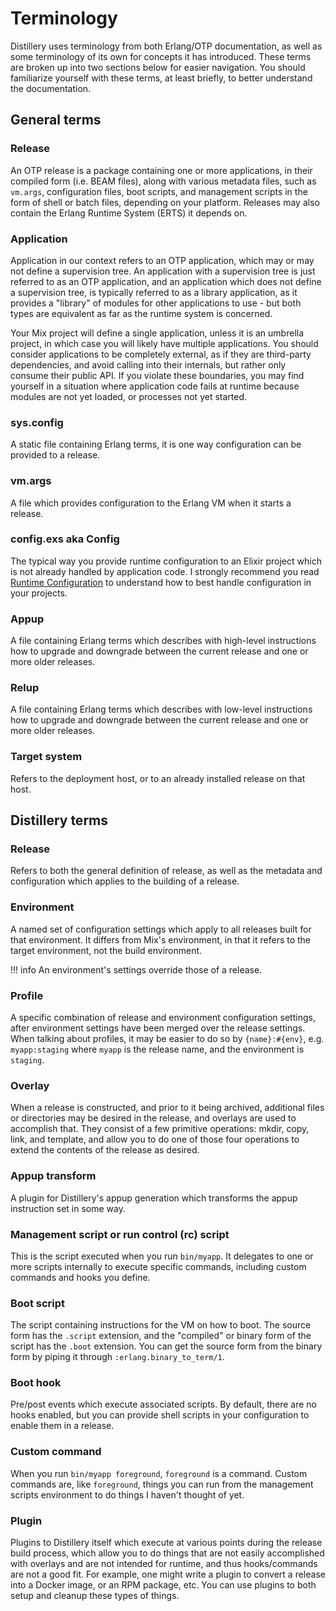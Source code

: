 # Terminology

Distillery uses terminology from both Erlang/OTP documentation, as well as some
terminology of its own for concepts it has introduced. These terms are broken
up into two sections below for easier navigation. You should familiarize
yourself with these terms, at least briefly, to better understand the documentation.

## General terms

### Release

An OTP release is a package containing one or more applications, in their compiled form (i.e. BEAM files),
along with various metadata files, such as `vm.args`, configuration files, boot scripts, and management
scripts in the form of shell or batch files, depending on your platform. Releases may also contain the
Erlang Runtime System (ERTS) it depends on.

### Application

Application in our context refers to an OTP application, which may or may not define a supervision tree.
An application with a supervision tree is just referred to as an OTP application, and an application which
does not define a supervision tree, is typically referred to as a library application, as it provides a "library"
of modules for other applications to use - but both types are equivalent as far as the runtime system is concerned.

Your Mix project will define a single application, unless it is an umbrella project, in which case you will likely
have multiple applications. You should consider applications to be completely external, as if they are third-party
dependencies, and avoid calling into their internals, but rather only consume their public API. If you violate these
boundaries, you may find yourself in a situation where application code fails at runtime because modules are not yet
loaded, or processes not yet started.

### sys.config

A static file containing Erlang terms, it is one way configuration can be provided to a release.

### vm.args

A file which provides configuration to the Erlang VM when it starts a release.

### config.exs aka Config

The typical way you provide runtime configuration to an Elixir project which is not already handled by application
code. I strongly recommend you read [Runtime Configuration](../config/runtime.md) to understand how to best
handle configuration in your projects.

### Appup

A file containing Erlang terms which describes with high-level instructions how to upgrade and downgrade
between the current release and one or more older releases.

### Relup

A file containing Erlang terms which describes with low-level instructions how to upgrade and downgrade
between the current release and one or more older releases.

### Target system

Refers to the deployment host, or to an already installed release on that host.

## Distillery terms

### Release

Refers to both the general definition of release, as well as the metadata and configuration which applies
to the building of a release.

### Environment

A named set of configuration settings which apply to all releases built for that environment. It differs
from Mix's environment, in that it refers to the target environment, not the build environment.

!!! info
    An environment's settings override those of a release.

### Profile

A specific combination of release and environment configuration settings, after environment settings have
been merged over the release settings. When talking about profiles, it may be easier to do so by `{name}:#{env}`,
e.g. `myapp:staging` where `myapp` is the release name, and the environment is `staging`.

### Overlay

When a release is constructed, and prior to it being archived, additional files or directories may be desired
in the release, and overlays are used to accomplish that. They consist of a few primitive operations: mkdir, copy,
link, and template, and allow you to do one of those four operations to extend the contents of the release as desired.

### Appup transform

A plugin for Distillery's appup generation which transforms the appup instruction set in some way.

### Management script or run control (rc) script

This is the script executed when you run `bin/myapp`. It delegates to one or more scripts internally to execute
specific commands, including custom commands and hooks you define.

### Boot script

The script containing instructions for the VM on how to boot. The source form has the `.script` extension, and the
"compiled" or binary form of the script has the `.boot` extension. You can get the source form from the binary form
by piping it through `:erlang.binary_to_term/1`.

### Boot hook

Pre/post events which execute associated scripts. By default, there are no hooks enabled, but you can provide
shell scripts in your configuration to enable them in a release.

### Custom command

When you run `bin/myapp foreground`, `foreground` is a command. Custom commands are, like `foreground`,
things you can run from the management scripts environment to do things I haven't thought of yet.

### Plugin

Plugins to Distillery itself which execute at various points during the release build process, which allow you
to do things that are not easily accomplished with overlays and are not intended for runtime, and thus hooks/commands
are not a good fit. For example, one might write a plugin to convert a release into a Docker image, or an RPM package,
etc. You can use plugins to both setup and cleanup these types of things.

